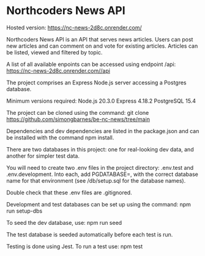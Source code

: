 # Northcoders News API

Hosted version: https://nc-news-2d8c.onrender.com/

Northcoders News API is an API that serves news articles. Users can post new articles and can comment on and vote for existing articles. Articles can be listed, viewed and filtered by topic.

A list of all available enpoints can be accessed using endpoint /api:
https://nc-news-2d8c.onrender.com//api

The project comprises an Express Node.js server accessing a Postgres database.

Minimum versions required:
Node.js 20.3.0
Express 4.18.2
PostgreSQL 15.4

The project can be cloned using the command:
git clone https://github.com/simongbarnes/be-nc-news/tree/main

Dependencies and dev dependencies are listed in the package.json and can be installed with the command npm install.

There are two databases in this project: one for real-looking dev data, and another for simpler test data.

You will need to create two .env files in the project directory: .env.test and .env.development. Into each, add PGDATABASE=, with the correct database name for that environment (see /db/setup.sql for the database names). 

Double check that these .env files are .gitignored.

Development and test databases can be set up using the command: 
npm run setup-dbs

To seed the dev database, use:
npm run seed

The test database is seeded automatically before each test is run.

Testing is done using Jest. To run a test use:
npm test